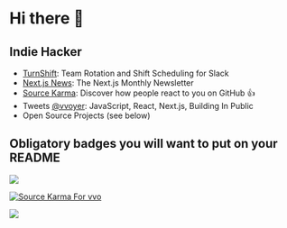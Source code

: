 # Hi there 👋

## Indie Hacker

- [TurnShift](https://turnshift.app/): Team Rotation and Shift Scheduling for Slack
- [Next.js News](https://nextjsnews.com/): The Next.js Monthly Newsletter
- [Source Karma](https://sourcekarma.vercel.app/): Discover how people react to you on GitHub 👍
- Tweets [@vvoyer](https://twitter.com/vvoyer): JavaScript, React, Next.js, Building In Public
- Open Source Projects (see below)

## Obligatory badges you will want to put on your README

![](https://github-readme-stats.vercel.app/api?username=vvo&count_private=true)

[![Source Karma For vvo](https://sourcekarma-og.vercel.app/api/vvo/github?2)](https://sourcekarma.vercel.app/vvo)

![](https://komarev.com/ghpvc/?username=vvo)
